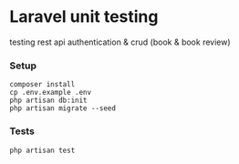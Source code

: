 # Laravel unit testing
testing rest api authentication & crud (book & book review)

### Setup
```hash
composer install
cp .env.example .env
php artisan db:init
php artisan migrate --seed
```

### Tests
```hash
php artisan test
```
